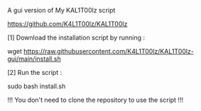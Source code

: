 A gui version of  My KAL1T00lz script 

https://github.com/K4L1T00lz/KAL1T00lz

[1] Download the installation script by running :

wget https://raw.githubusercontent.com/K4L1T00lz/KAL1T00lz-gui/main/install.sh

[2] Run the script :

sudo bash install.sh

!!! You don't need to clone the repository to use the script !!!
